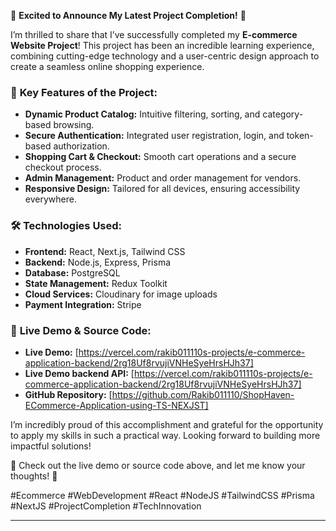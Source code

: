 🚀 **Excited to Announce My Latest Project Completion!** 🛒  

I’m thrilled to share that I’ve successfully completed my **E-commerce Website Project**! This project has been an incredible learning experience, combining cutting-edge technology and a user-centric design approach to create a seamless online shopping experience.  

### 🌟 **Key Features of the Project:**  
- **Dynamic Product Catalog:** Intuitive filtering, sorting, and category-based browsing.  
- **Secure Authentication:** Integrated user registration, login, and token-based authorization.  
- **Shopping Cart & Checkout:** Smooth cart operations and a secure checkout process.  
- **Admin Management:** Product and order management for vendors.  
- **Responsive Design:** Tailored for all devices, ensuring accessibility everywhere.  

### 🛠️ **Technologies Used:**  
- **Frontend:** React, Next.js, Tailwind CSS  
- **Backend:** Node.js, Express, Prisma  
- **Database:** PostgreSQL  
- **State Management:** Redux Toolkit  
- **Cloud Services:** Cloudinary for image uploads  
- **Payment Integration:** Stripe  

### 🚀 **Live Demo & Source Code:**  
- **Live Demo:** [https://vercel.com/rakib011110s-projects/e-commerce-application-backend/2rg18Uf8rvujiVNHeSyeHrsHJh37]  
- **Live Demo backend API:** [https://vercel.com/rakib011110s-projects/e-commerce-application-backend/2rg18Uf8rvujiVNHeSyeHrsHJh37]  
- **GitHub Repository:** [https://github.com/Rakib011110/ShopHaven-ECommerce-Application-using-TS-NEXJST]  

I’m incredibly proud of this accomplishment and grateful for the opportunity to apply my skills in such a practical way. Looking forward to building more impactful solutions!  

🔗 Check out the live demo or source code above, and let me know your thoughts! 🙌  

#Ecommerce #WebDevelopment #React #NodeJS #TailwindCSS #Prisma #NextJS #ProjectCompletion #TechInnovation  

---






